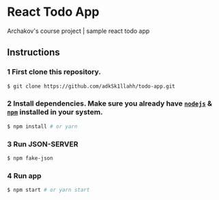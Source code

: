 # React Todo App

Archakov's course project | sample react todo app

## Instructions

### 1 First clone this repository.
```bash
$ git clone https://github.com/adkSk1llahh/todo-app.git 
```

### 2 Install dependencies. Make sure you already have [`nodejs`](https://nodejs.org/en/) & [`npm`](https://www.npmjs.com/) installed in your system.
```bash
$ npm install # or yarn
```

### 3 Run JSON-SERVER
```bash
$ npm fake-json
```

### 4 Run app
```bash
$ npm start # or yarn start
```


